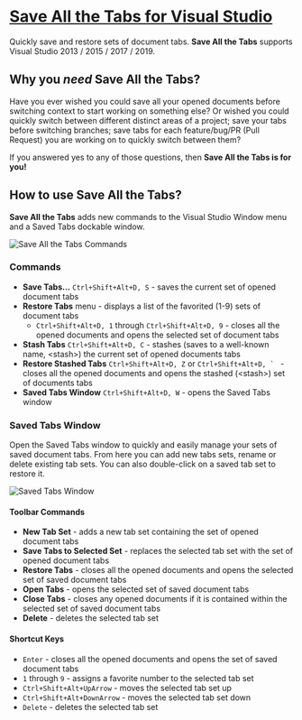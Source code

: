 # [Save All the Tabs for Visual Studio](https://visualstudiogallery.msdn.microsoft.com/0c5642e8-f6aa-4353-830c-946a315c163d)

Quickly save and restore sets of document tabs. **Save All the Tabs** supports Visual Studio 2013 / 2015 / 2017 / 2019.

## Why you *need* Save All the Tabs?

Have you ever wished you could save all your opened documents before switching context to start working on something else? Or wished you could quickly switch between different distinct areas of a project; save your tabs before switching branches; save tabs for each feature/bug/PR (Pull Request) you are working on to quickly switch between them?

If you answered yes to any of those questions, then **Save All the Tabs is for you!**

## How to use Save All the Tabs?

**Save All the Tabs** adds new commands to the Visual Studio Window menu and a Saved Tabs dockable window.

![Save All the Tabs Commands](/readme-commands.png?raw=true "Save All the Tabs Commands")

### Commands

- **Save Tabs...** `Ctrl+Shift+Alt+D, S` - saves the current set of opened document tabs
- **Restore Tabs** menu - displays a list of the favorited (1-9) sets of document tabs
  - `Ctrl+Shift+Alt+D, 1` through `Ctrl+Shift+Alt+D, 9` - closes all the opened documents and opens the selected set of document tabs
- **Stash Tabs** `Ctrl+Shift+Alt+D, C` - stashes (saves to a well-known name, \<stash\>) the current set of opened documents tabs
- **Restore Stashed Tabs** `Ctrl+Shift+Alt+D, Z` or ``Ctrl+Shift+Alt+D, ` `` - closes all the opened documents and opens the stashed (\<stash\>) set of documents tabs
- **Saved Tabs Window** `Ctrl+Shift+Alt+D, W` - opens the Saved Tabs window

### Saved Tabs Window

Open the Saved Tabs window to quickly and easily manage your sets of saved document tabs. From here you can add new tabs sets, rename or delete existing tab sets. You can also double-click on a saved tab set to restore it.

![Saved Tabs Window](/readme-saved-tabs-window.png?raw=true "Saved Tabs Window")

#### Toolbar Commands

- **New Tab Set** - adds a new tab set containing the set of opened document tabs
- **Save Tabs to Selected Set** - replaces the selected tab set with the set of opened document tabs
- **Restore Tabs** - closes all the opened documents and opens the selected set of saved document tabs
- **Open Tabs** - opens the selected set of saved document tabs
- **Close Tabs** - closes any opened documents if it is contained within the selected set of saved document tabs
- **Delete** - deletes the selected tab set

#### Shortcut Keys

- `Enter` - closes all the opened documents and opens the set of saved document tabs
- `1` through `9` - assigns a favorite number to the selected tab set
- `Ctrl+Shift+Alt+UpArrow` - moves the selected tab set up
- `Ctrl+Shift+Alt+DownArrow` - moves the selected tab set down
- `Delete` - deletes the selected tab set
